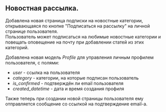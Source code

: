 ## Новостная рассылка.  
  
Добавлена новая страница подписки на новостные категории, открывающаяся по кнопке "Подписаться на рассылку" на личной странице пользователя.  
Пользователь может подписаться на любимые новостные категории и повещать оповещение на почту при добавлении статей из этих категорий.  
  
Добавлена новая модель *Profile* для управления личным профилем пользователя, с полями:  
* *user* - ссылка на пользователя  
* *category* - категории, на которые подписан пользователь  
* *is_confirmed* - подтверждён ли email пользователя  
* *created_datetime* - дата и время создания профиля  
  
Также теперь при создании новой страницы пользователя ему отправляется сообщение со ссылкой на подтверждение email-а. 
